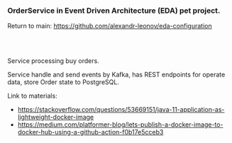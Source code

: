 ### OrderService in Event Driven Architecture (EDA) pet project.
Return to main: https://github.com/alexandr-leonov/eda-configuration

<br>
<br>

Service processing buy orders.

Service handle and send events by Kafka, has REST endpoints for operate data, store Order state to PostgreSQL.

Link to materials: 
 - https://stackoverflow.com/questions/53669151/java-11-application-as-lightweight-docker-image
 - https://medium.com/platformer-blog/lets-publish-a-docker-image-to-docker-hub-using-a-github-action-f0b17e5cceb3
